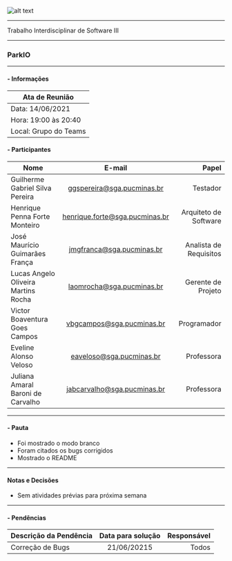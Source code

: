 ![alt text](https://i.imgur.com/vpJKjtW.png "Logo Puc")

***

Trabalho Interdisciplinar de Software III

------
### ParkIO

___


####  - Informações
| Ata de Reunião          |
| -------------           |
| Data: 14/06/2021        |
| Hora: 19:00 às 20:40    |
| Local: Grupo do Teams   |

#### - Participantes
| Nome                                 | E-mail                          | Papel                     |
| -------------                        | :-------------:                 | --------------:           |
| Guilherme Gabriel Silva Pereira      | ggspereira@sga.pucminas.br      | Testador                  |
| Henrique Penna Forte Monteiro        | henrique.forte@sga.pucminas.br  | Arquiteto de Software     |
| José Maurício Guimarães França       | jmgfranca@sga.pucminas.br       | Analista de Requisitos    |
| Lucas Angelo Oliveira Martins Rocha  | laomrocha@sga.pucminas.br       | Gerente de Projeto        |
| Victor Boaventura Goes Campos        | vbgcampos@sga.pucminas.br       | Programador               |
| Eveline Alonso Veloso                | eaveloso@sga.pucminas.br        | Professora                |
| Juliana Amaral Baroni de Carvalho    | jabcarvalho@sga.pucminas.br     | Professora                |
___

#### - Pauta

- Foi mostrado o modo branco
- Foram citados os bugs corrigidos
- Mostrado o README
___

#### Notas e Decisões

- Sem atividades prévias para próxima semana
___

#### - Pendências

| Descrição da Pendência               | Data para solução               | Responsável          |
| -------------                        | :-------------:                 | -----:               |
| Correção de Bugs                     | 21/06/20215                     | Todos                |               





